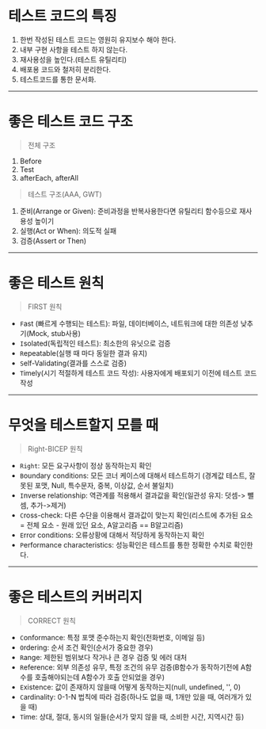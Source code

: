 # 테스트 코드의 특징
1. 한번 작성된 테스트 코드는 영원히 유지보수 해야 한다.
2. 내부 구현 사항을 테스트 하지 않는다.
3. 재사용성을 높인다.(테스트 유틸리티)
4. 배포용 코드와 철저히 분리한다.
5. 테스트코드를 통한 문서화.

***
# 좋은 테스트 코드 구조
> 전체 구조
1. Before
2. Test
3. afterEach, afterAll

> 테스트 구조(AAA, GWT)
1. 준비(Arrange or Given):
준비과정을 반복사용한다면 유틸리티 함수등으로 재사용성 높이기
2. 실행(Act or When):
의도적 실패
3. 검증(Assert or Then)
***
# 좋은 테스트 원칙
> FIRST 원칙
* `F`ast (빠르게 수행되는 테스트): 파일, 데이터베이스, 네트워크에 대한 의존성 낮추기(Mock, stub사용)
* `I`solated(독립적인 테스트): 최소한의 유닛으로 검증
* `R`epeatable(실행 때 마다 동일한 결과 유지)
* `S`elf-Validating(결과를 스스로 검증)
* `T`imely(시기 적절하게 테스트 코드 작성): 사용자에게 배포되기 이전에 테스트 코드 작성
***
# 무엇을 테스트할지 모를 때
> Right-BICEP 원칙
* `Right`: 모든 요구사항이 정상 동작하는지 확인
* `B`oundary conditions: 모든 코너 케이스에 대해서 테스트하기 (경계값 테스트, 잘못된 포맷, Null, 특수문자, 중복, 이상값, 순서 불일치)
* `I`nverse relationship: 역관계를 적용해서 결과값을 확인(일관성 유지: 덧셈-> 뺄셈, 추가->제거)
* `C`ross-check: 다른 수단을 이용해서 결과값이 맞는지 확인(리스트에 추가된 요소 = 전체 요소 - 원래 있던 요소, A알고리즘 == B알고리즘)
* `E`rror conditions: 오류상황에 대해서 적당하게 동작하는지 확인
* `P`erformance characteristics: 성능확인은 테스트를 통한 정확한 수치로 확인한다.
***
# 좋은 테스트의 커버리지
> CORRECT 원칙
* `C`onformance: 특정 포맷 준수하는지 확인(전화번호, 이메일 등)
* `O`rdering: 순서 조건 확인(순서가 중요한 경우)
* `R`ange: 제한된 범위보다 작거나 큰 경우 검증 및 에러 대처
* `R`eference: 외부 의존성 유무, 특정 조건의 유무 검증(B함수가 동작하기전에 A함수를 호출해야되는데 A함수가 호출 안되었을 경우)
* `E`xistence: 값이 존재하지 않을때 어떻게 동작하는지(null, undefined, '', 0)
* `C`ardinality: 0-1-N 법칙에 따라 검증(하나도 없을 때, 1개만 있을 때, 여러개가 있을 때)
* `T`ime: 상대, 절대, 동시의 일들(순서가 맞지 않을 때, 소비한 시간, 지역시간 등)





